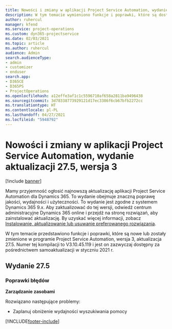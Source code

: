 ```yaml
---
title: Nowości i zmiany w aplikacji Project Service Automation, wydanie 27.5, Poprawka, wer. 3
description: W tym temacie wymieniono funkcje i poprawki, które są dostępne w aktualizacji Project Service Automation, wydanie 27.5, poprawka wersja 3.
author: ruhercul
manager: kfend
ms.service: project-operations
ms.custom: dyn365-projectservice
ms.date: 02/03/2021
ms.topic: article
ms.author: ruhercul
audience: Admin
search.audienceType:
- admin
- customizer
- enduser
search.app:
- D365CE
- D365PS
- ProjectOperations
ms.openlocfilehash: a12effe3af1c1c5596710af658a2811ba9496438
ms.sourcegitcommit: 3d78338773929121d17ec3386f6cb67bfb2272cc
ms.translationtype: HT
ms.contentlocale: pl-PL
ms.lasthandoff: 04/27/2021
ms.locfileid: "5948792"
---
```

# <a name="whats-new-or-changed-in-project-service-automation-update-release-275-v3"></a>Nowości i zmiany w aplikacji Project Service Automation, wydanie aktualizacji 27.5, wersja 3

[!include [banner](../includes/psa-now-project-operations.md)]

Mamy przyjemność ogłosić najnowszą aktualizację aplikacji Project Service Automation dla Dynamics 365. To wydanie obejmuje znaczną poprawę jakości, wydajności i użyteczności. To wydanie jest zgodne z systemem Dynamics 365 9.x. Aby zaktualizować do tej wersji, odwiedź centrum administracyjne Dynamics 365 online i przejdź na stronę rozwiązań, aby zainstalować aktualizację. By uzyskać więcej informacji, zobacz [Instalowanie, aktualizowanie lub usuwanie preferowanego rozwiązania](/power-platform/admin/install-remove-preferred-solution).

W tym temacie przedstawiono funkcje i poprawki, które są nowe lub zostały zmienione w programie Project Service Automation, wersja 3, aktualizacja 27.5. Numer tej kompilacji to V3.10.45.119 i jest on zazwyczaj dostępny za pośrednictwem samoaktualizacji w styczniu 2021 r.

## <a name="update-release-275"></a>Wydanie 27.5

### <a name="bug-fixes"></a>Poprawki błędów


**Zarządzanie zasobami**

Rozwiązano następujące problemy:

- Zaplanuj obniżenie wydajności wyszukiwania pomocy


[!INCLUDE[footer-include](../includes/footer-banner.md)]